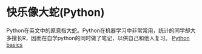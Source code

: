 # 快乐像大蛇(Python)
Python在英文中的原意指大蛇。Python在机器学习中非常常用，统计的同学却大多擅长R，因而在自学python的同时做了笔记，以供自己和他人复习。
[Python basics](./python_basics.ipynb)
